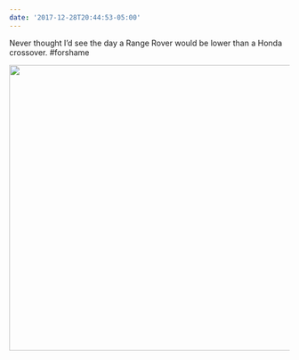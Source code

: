 ```yaml
---
date: '2017-12-28T20:44:53-05:00'
---
```

Never thought I’d see the day a Range Rover would be lower than a Honda crossover. #forshame

<img src="uploads/2018/768ba97a70.jpg" width="600" height="513" />

